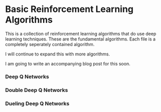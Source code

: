 # Basic Reinforcement Learning Algorithms

This is a collection of reinforcement learning algorithms that do use deep
learning techniques. These are the fundamental algorithms. Each file is a
completely seperately contained algorithm. 

I will continue to expand this with more algorithms. 

I am going to write an accompanying blog post for this soon. 

### Deep Q Networks

### Double Deep Q Networks

### Dueling Deep Q Networks
